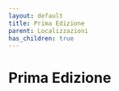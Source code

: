 ```yaml
---
layout: default
title: Prima Edizione
parent: Localizzazioni
has_children: true
---
```


# Prima Edizione